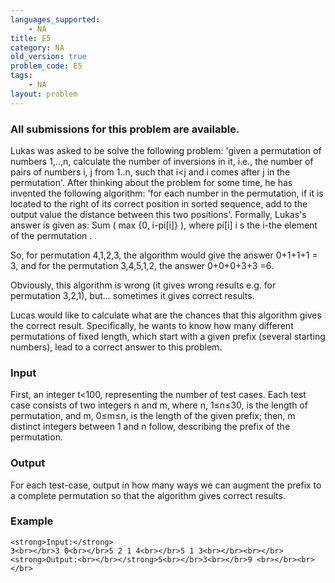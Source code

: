 ```yaml
---
languages_supported:
    - NA
title: E5
category: NA
old_version: true
problem_code: E5
tags:
    - NA
layout: problem
---
```

###  All submissions for this problem are available. 

Lukas was asked to be solve the following problem: 'given a permutation of numbers 1,..,n, calculate the number of inversions in it, i.e., the number of pairs of numbers i, j from 1..n, such that i<j and i comes after j in the permutation'. After thinking about the problem for some time, he has invented the following algorithm: 'for each number in the permutation, if it is located to the right of its correct position in sorted sequence, add to the output value the distance between this two positions'. Formally, Lukas's answer is given as: Sum ( max {0, i-pi\[i\]} ), where pi\[i\] i s the i-the element of the permutation .

So, for permutation 4,1,2,3, the algorithm would give the answer 0+1+1+1 = 3, and for the permutation 3,4,5,1,2, the answer 0+0+0+3+3 =6.

Obviously, this algorithm is wrong (it gives wrong results e.g. for permutation 3,2,1), but... sometimes it gives correct results.

Lucas would like to calculate what are the chances that this algorithm gives the correct result. Specifically, he wants to know how many different permutations of fixed length, which start with a given prefix (several starting numbers), lead to a correct answer to this problem.

### Input

First, an integer t<100, representing the number of test cases. Each test case consists of two integers n and m, where n, 1≤n≤30, is the length of permutation, and m, 0≤m≤n, is the length of the given prefix; then, m distinct integers between 1 and n follow, describing the prefix of the permutation.

### Output

For each test-case, output in how many ways we can augment the prefix to a complete permutation so that the algorithm gives correct results.

### Example

```
<strong>Input:</strong>
3<br></br>3 0<br></br>5 2 1 4<br></br>5 1 3<br></br><br></br><strong>Output:<br></br></strong>5<br></br>3<br></br>9 <br></br><br></br>
```